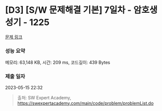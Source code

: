 # [D3] [S/W 문제해결 기본] 7일차 - 암호생성기 - 1225 

[문제 링크](https://swexpertacademy.com/main/code/problem/problemDetail.do?contestProbId=AV14uWl6AF0CFAYD) 

### 성능 요약

메모리: 63,148 KB, 시간: 209 ms, 코드길이: 439 Bytes

### 제출 일자

2023-05-15 22:32



> 출처: SW Expert Academy, https://swexpertacademy.com/main/code/problem/problemList.do